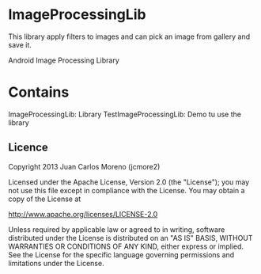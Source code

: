 ImageProcessingLib
==================

This library apply filters to images and can pick an image from gallery and save it.

Android Image Processing Library

Contains
==================

ImageProcessingLib: Library
TestImageProcessingLib: Demo tu use the library


Licence
-------
Copyright 2013 Juan Carlos Moreno (jcmore2)

Licensed under the Apache License, Version 2.0 (the "License");
you may not use this file except in compliance with the License.
You may obtain a copy of the License at

   http://www.apache.org/licenses/LICENSE-2.0

Unless required by applicable law or agreed to in writing, software
distributed under the License is distributed on an "AS IS" BASIS,
WITHOUT WARRANTIES OR CONDITIONS OF ANY KIND, either express or implied.
See the License for the specific language governing permissions and
limitations under the License.